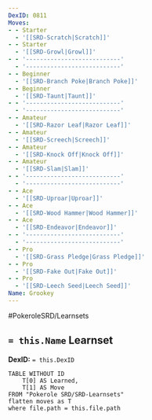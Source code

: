 ```yaml
---
DexID: 0811
Moves:
- - Starter
  - '[[SRD-Scratch|Scratch]]'
- - Starter
  - '[[SRD-Growl|Growl]]'
- - '---------------------------'
  - '---------------------------'
- - Beginner
  - '[[SRD-Branch Poke|Branch Poke]]'
- - Beginner
  - '[[SRD-Taunt|Taunt]]'
- - '---------------------------'
  - '---------------------------'
- - Amateur
  - '[[SRD-Razor Leaf|Razor Leaf]]'
- - Amateur
  - '[[SRD-Screech|Screech]]'
- - Amateur
  - '[[SRD-Knock Off|Knock Off]]'
- - Amateur
  - '[[SRD-Slam|Slam]]'
- - '---------------------------'
  - '---------------------------'
- - Ace
  - '[[SRD-Uproar|Uproar]]'
- - Ace
  - '[[SRD-Wood Hammer|Wood Hammer]]'
- - Ace
  - '[[SRD-Endeavor|Endeavor]]'
- - '---------------------------'
  - '---------------------------'
- - Pro
  - '[[SRD-Grass Pledge|Grass Pledge]]'
- - Pro
  - '[[SRD-Fake Out|Fake Out]]'
- - Pro
  - '[[SRD-Leech Seed|Leech Seed]]'
Name: Grookey
---
```


#PokeroleSRD/Learnsets

## `= this.Name` Learnset

**DexID:** `= this.DexID`

```dataview
TABLE WITHOUT ID
    T[0] AS Learned,
    T[1] AS Move
FROM "Pokerole SRD/SRD-Learnsets"
flatten moves as T
where file.path = this.file.path
```
